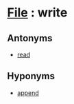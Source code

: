# [File][1] : write

## Antonyms

  - [read](read.md)

## Hyponyms

  - [append](append.md)

[1]: README.md
